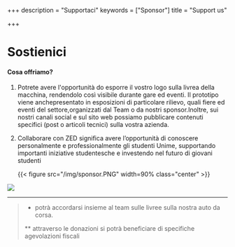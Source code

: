 +++
description = "Supportaci"
keywords = ["Sponsor"]
title = "Support us"

+++
# Sostienici

#### Cosa offriamo?

1. Potrete avere l'opportunità do esporre il vostro logo sulla livrea della macchina, rendendolo così visibile durante gare ed eventi. Il prototipo viene anchepresentato in esposizioni di particolare rilievo, quali fiere ed eventi del settore,organizzati dal Team o da nostri sponsor.Inoltre, sui nostri canali social e sul sito web possiamo pubblicare contenuti specifici (post o articoli tecnici) sulla vostra azienda.
2. Collaborare con ZED significa avere l’opportunità di conoscere personalmente e professionalmente gli studenti Unime, supportando importanti iniziative studentesche e investendo nel futuro di giovani studenti

   {{< figure src="/img/sponsor.PNG" width=90% class="center" >}}

![](img/sponsor.PNG)

***

> * potrà accordarsi insieme al team sulle livree sulla nostra auto da corsa.
>
> \** attraverso le donazioni si potrà beneficiare di specifiche agevolazioni fiscali